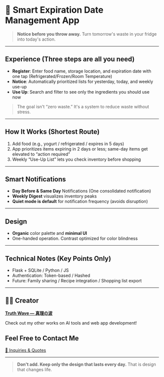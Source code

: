 # 🥦 Smart Expiration Date Management App

> **Notice before you throw away.**
> Turn tomorrow's waste in your fridge into today's action.

---

## Experience (Three steps are all you need)

- **Register**: Enter food name, storage location, and expiration date with one tap (Refrigerated/Frozen/Room Temperature)
- **Notice**: Automatically prioritized lists for yesterday, today, and weekly use-up
- **Use Up**: Search and filter to see only the ingredients you should use now
> The goal isn't “zero waste.” It's a system to reduce waste without stress.

---

## How It Works (Shortest Route)

1. Add food (e.g., yogurt / refrigerated / expires in 5 days)<br>
2. App prioritizes items expiring in 2 days or less; same-day items get elevated to “action required”<br>
3. Weekly “Use-Up List” lets you check inventory before shopping

---

## Smart Notifications

- **Day Before & Same Day** Notifications (One consolidated notification)
- **Weekly Digest** visualizes inventory peaks
- **Quiet mode is default** for notification frequency (avoids disruption)

---

## Design

- **Organic** color palette and **minimal UI**
- One-handed operation. Contrast optimized for color blindness

---

## Technical Notes (Key Points Only)

- Flask + SQLite / Python / JS
- Authentication: Token-based / Hashed
- Future: Family sharing / Recipe integration / Shopping list export

---

## 🧑‍💻 Creator

**[Truth Wave ― 真理の波](https://github.com/truthwave)**  

Check out my other works on AI tools and web app development!

## Feel Free to Contact Me
[📩 Inquiries & Quotes](mailto:realmadrid71214591@gmail.com)

---

> **Don't add. Keep only the design that lasts every day.**
> That is design that changes life.
